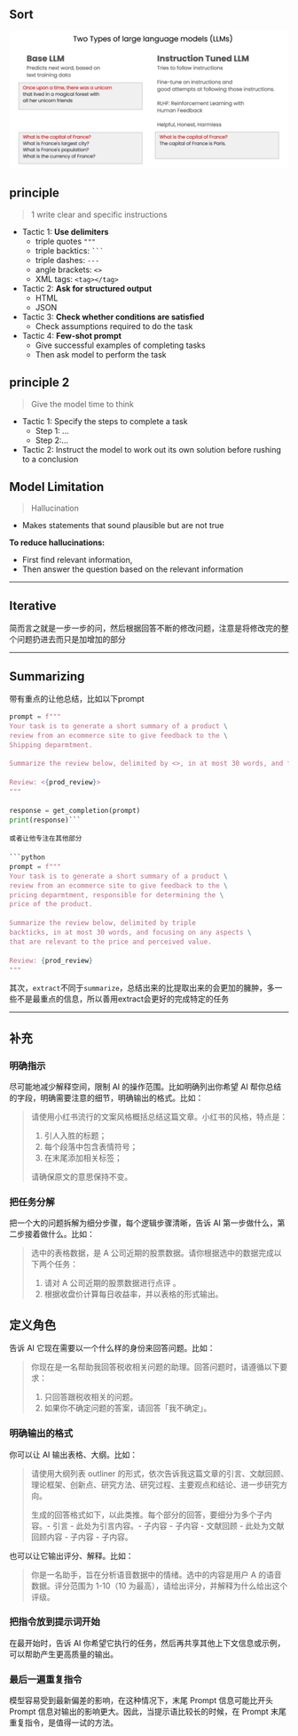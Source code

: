 
## Sort

![image.png](https://raw.githubusercontent.com/Cunyli/dataAnalysis/master/202310301953977.png)

## principle 
> 1 write clear and specific instructions

- Tactic 1: **Use delimiters**
	- triple quotes ``"""``
	- triple backtics: `` ``` ``
	- triple dashes: ``---``
	- angle brackets: ``<>``
	- XML tags: `<tag></tag>`
- Tactic 2: **Ask for structured output**
	- HTML
	- JSON
- Tactic 3: **Check whether conditions are satisfied**
	- Check assumptions required to do the task
- Tactic 4: **Few-shot prompt**
	- Give successful examples of completing tasks
	- Then ask model to perform the task

## principle 2
> Give the model time to think

- Tactic 1: Specify the steps to complete a task
	- Step 1: ...
	- Step 2:...
- Tactic 2: Instruct the model to work out its own solution before rushing to a conclusion

## Model Limitation
> Hallucination
- Makes statements that sound plausible but are not true

**To reduce hallucinations:**
- First find relevant information, 
- Then answer the question based on the relevant information

----
## Iterative

简而言之就是一步一步的问，然后根据回答不断的修改问题，注意是将修改完的整个问题扔进去而只是加增加的部分

----
## Summarizing

带有重点的让他总结，比如以下prompt

```python
prompt = f"""
Your task is to generate a short summary of a product \
review from an ecommerce site to give feedback to the \
Shipping deparmtment. 

Summarize the review below, delimited by <>, in at most 30 words, and focusing on any aspects that mention shipping and delivery of the product. 

Review: <{prod_review}>
"""

response = get_completion(prompt)
print(response)```

或者让他专注在其他部分

```python
prompt = f"""
Your task is to generate a short summary of a product \
review from an ecommerce site to give feedback to the \
pricing deparmtment, responsible for determining the \
price of the product.  

Summarize the review below, delimited by triple 
backticks, in at most 30 words, and focusing on any aspects \
that are relevant to the price and perceived value. 

Review: {prod_review}
"""
```

其次，`extract`不同于`summarize`，总结出来的比提取出来的会更加的臃肿，多一些不是最重点的信息，所以善用extract会更好的完成特定的任务

----
## 补充

### 明确指示
尽可能地减少解释空间，限制 AI 的操作范围。比如明确列出你希望 AI 帮你总结的字段，明确需要注意的细节，明确输出的格式。比如：

> 请使用小红书流行的文案风格概括总结这篇文章。小红书的风格，特点是：
> 
> 1. 引人入胜的标题；  
> 2. 每个段落中包含表情符号；  
> 3. 在末尾添加相关标签；
> 
> 请确保原文的意思保持不变。

### 把任务分解
把一个大的问题拆解为细分步骤，每个逻辑步骤清晰，告诉 AI 第一步做什么，第二步接着做什么。比如：

> 选中的表格数据，是 A 公司近期的股票数据。请你根据选中的数据完成以下两个任务：
> 
> 1. 请对 A 公司近期的股票数据进行点评 。  
> 2. 根据收盘价计算每日收益率，并以表格的形式输出。

## 定义角色
告诉 AI 它现在需要以一个什么样的身份来回答问题。比如：

> 你现在是一名帮助我回答税收相关问题的助理。回答问题时，请遵循以下要求：
> 
> 1. 只回答跟税收相关的问题。  
> 2. 如果你不确定问题的答案，请回答「我不确定」。

### 明确输出的格式
你可以让 AI 输出表格、大纲。比如：

> 请使用大纲列表 outliner 的形式，依次告诉我这篇文章的引言、文献回顾、理论框架、创新点、研究方法、研究过程、主要观点和结论、进一步研究方向。
> 
> 生成的回答格式如下，以此类推。每个部分的回答，要细分为多个子内容。- 引言 - 此处为引言内容。- 子内容 - 子内容 - 文献回顾 - 此处为文献回顾内容 - 子内容 - 子内容。

也可以让它输出评分、解释。比如：

> 你是一名助手，旨在分析语音数据中的情绪。选中的内容是用户 A 的语音数据。评分范围为 1-10（10 为最高），请给出评分，并解释为什么给出这个评级。

### 把指令放到提示词开始
在最开始时，告诉 AI 你希望它执行的任务，然后再共享其他上下文信息或示例，可以帮助产生更高质量的输出。

### 最后一遍重复指令
模型容易受到最新偏差的影响，在这种情况下，末尾 Prompt 信息可能比开头 Prompt 信息对输出的影响更大。因此，当提示语比较长的时候，在 Prompt 末尾重复指令，是值得一试的方法。
